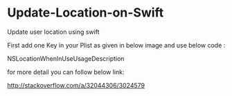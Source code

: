 # Update-Location-on-Swift
Update user location using swift

First add one Key in your Plist as given in below image and use below code :

NSLocationWhenInUseUsageDescription

for more detail you can follow below link:

http://stackoverflow.com/a/32044306/3024579
